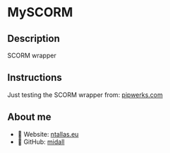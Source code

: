 # MySCORM

## Description
SCORM wrapper

## Instructions
Just testing the SCORM wrapper from: [pipwerks.com](http://pipwerks.com)

## About me
- :link: Website: [ntallas.eu](https://ntallas.eu)
- :link: GitHub: [midall](https://github.com/midall)